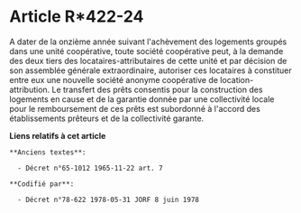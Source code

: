 # Article R*422-24

A dater de la onzième année suivant l'achèvement des logements groupés dans une unité coopérative, toute société coopérative
peut, à la demande des deux tiers des locataires-attributaires de cette unité et par décision de son assemblée générale
extraordinaire, autoriser ces locataires à constituer entre eux une nouvelle société anonyme coopérative de location-
attribution. Le transfert des prêts consentis pour la construction des logements en cause et de la garantie donnée par une
collectivité locale pour le remboursement de ces prêts est subordonné à l'accord des établissements prêteurs et de la
collectivité garante.

**Liens relatifs à cet article**

	**Anciens textes**:

	  - Décret n°65-1012 1965-11-22 art. 7

	**Codifié par**:

	  - Décret n°78-622 1978-05-31 JORF 8 juin 1978
